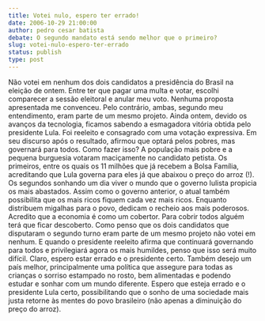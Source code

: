 ```yaml
---
title: Votei nulo, espero ter errado!
date: 2006-10-29 21:00:00
author: pedro cesar batista
debate: O segundo mandato está sendo melhor que o primeiro?
slug: votei-nulo-espero-ter-errado
status: publish 
type: post
---
```


Não votei em nenhum dos dois candidatos a presidência do Brasil na eleição de ontem. Entre ter que pagar uma multa e votar, escolhi comparecer a sessão eleitoral e anular meu voto. Nenhuma proposta apresentada me convenceu. Pelo contrário, ambas, segundo meu entendimento, eram parte de um mesmo projeto.
Ainda ontem, devido os avanços da tecnologia, ficamos sabendo a esmagadora vitória obtida pelo presidente Lula. Foi reeleito e consagrado com uma votação expressiva. Em seu discurso após o resultado, afirmou que optará pelos pobres, mas governará para todos. Como fazer isso?
A população mais pobre e a pequena burguesia votaram maciçamente no candidato petista. Os primeiros, entre os quais os 11 milhões que já recebem a Bolsa Família, acreditando que Lula governa para eles já que abaixou o preço do arroz (!). Os segundos sonhando um dia viver o mundo que o governo lulista propicia os mais abastados. Assim como o governo anterior, o atual também possibilita que os mais ricos fiquem cada vez mais ricos. Enquanto distribuem migalhas para o povo, dedicam o recheio aos mais poderosos. Acredito que a economia é como um cobertor. Para cobrir todos alguém terá que ficar descoberto. 
Como penso que os dois candidatos que disputaram o segundo turno eram parte de um mesmo projeto não votei em nenhum. E quando o presidente reeleito afirma que continuará governando para todos e privilegiará agora os mais humildes, penso que isso será muito difícil. Claro, espero estar errado e o presidente certo. Também desejo um país melhor, principalmente uma política que assegure para todas as crianças o sorriso estampado no rosto, bem alimentadas e podendo estudar e sonhar com um mundo diferente. Espero que esteja errado e o presidente Lula certo, possibilitando que o sonho de uma sociedade mais justa retorne às mentes do povo brasileiro (não apenas a diminuição do preço do arroz).
